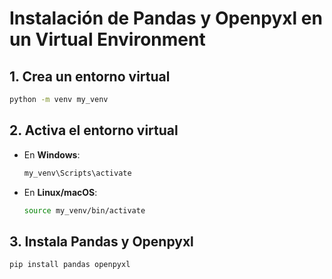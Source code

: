 
# Instalación de Pandas y Openpyxl en un Virtual Environment

## 1. Crea un entorno virtual

```bash
python -m venv my_venv
```

## 2. Activa el entorno virtual

- En **Windows**:

  ```bash
  my_venv\Scripts\activate
  ```

- En **Linux/macOS**:

  ```bash
  source my_venv/bin/activate
  ```

## 3. Instala Pandas y Openpyxl

```bash
pip install pandas openpyxl
```
